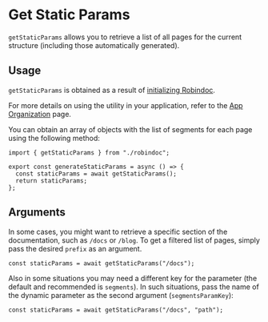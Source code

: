 # Get Static Params

`getStaticParams` allows you to retrieve a list of all pages for the current structure (including those automatically generated).

## Usage

`getStaticParams` is obtained as a result of [initializing Robindoc](../../01-getting-started/03-initialization.md).

For more details on using the utility in your application, refer to the [App Organization](../../01-getting-started/04-app-organization.md) page.

You can obtain an array of objects with the list of segments for each page using the following method:

```tsx filename="app/docs/[[...segments]]/page.tsx" switcher tab="TypeScript" clone="jsx|JavaScript|app/docs/[[...segments]]/page.jsx"
import { getStaticParams } from "./robindoc";

export const generateStaticParams = async () => {
  const staticParams = await getStaticParams();
  return staticParams;
};
```

## Arguments

In some cases, you might want to retrieve a specific section of the documentation, such as `/docs` or `/blog`. To get a filtered list of pages, simply pass the desired `prefix` as an argument.

```tsx filename="app/docs/[[...segments]]/page.tsx" switcher tab="TypeScript" clone="jsx|JavaScript|app/docs/[[...segments]]/page.jsx"
const staticParams = await getStaticParams("/docs");
```

Also in some situations you may need a different key for the parameter (the default and recommended is `segments`). In such situations, pass the name of the dynamic parameter as the second argument (`segmentsParamKey`):

```tsx filename="app/docs/[[...segments]]/page.tsx" switcher tab="TypeScript" clone="jsx|JavaScript|app/docs/[[...segments]]/page.jsx"
const staticParams = await getStaticParams("/docs", "path");
```
